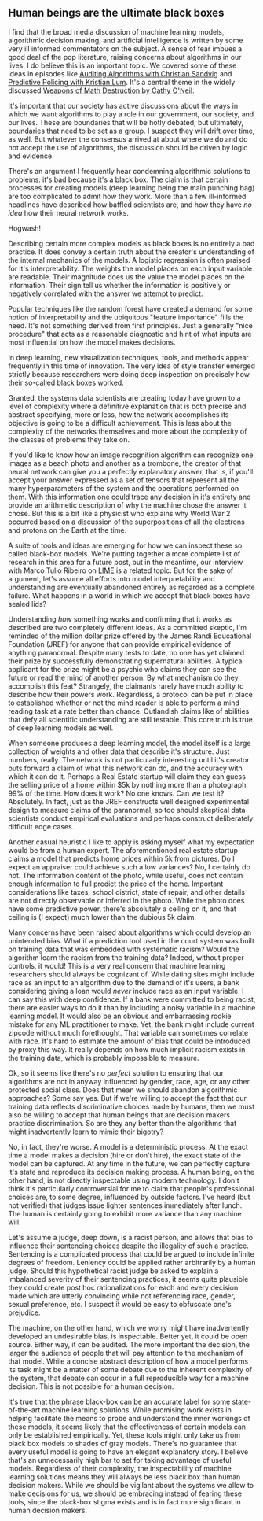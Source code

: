 ## Human beings are the ultimate black boxes

I find that the broad media discussion of machine learning models, algorithmic decision making, and artificial intelligence is written by some very ill informed commentators on the subject.  A sense of fear imbues a good deal of the pop literature, raising concerns about algorithms in our lives.  I do believe this is an important topic.  We covered some of these ideas in episodes like [Auditing Algorithms with Christian Sandvig](https://dataskeptic.com/blog/episodes/2016/auditing-algorithms) and [Predictive Policing with Kristian Lum](https://dataskeptic.com/blog/episodes/2016/predictive-policing).  It's a central theme in the widely discussed [Weapons of Math Destruction by Cathy O'Neil](https://dataskeptic.com/blog/book-reviews/2017/review-of-weapons-of-math-destruction-by-cathy-oneil).

It's important that our society has active discussions about the ways in which we want algorithms to play a role in our government, our society, and our lives.  These are boundaries that will be hotly debated, but ultimately, boundaries that need to be set as a group.  I suspect they will drift over time, as well.  But whatever the consensus arrived at about where we do and do not accept the use of algorithms, the discussion should be driven by logic and evidence.

There's an argument I frequently hear condemning algorithmic solutions to problems: it's bad because it's a black box.  The claim is that certain processes for creating models (deep learning being the main punching bag) are too complicated to admit how they work.  More than a few ill-informed headlines have described how baffled scientists are, and how they have *no idea* how their neural network works.

Hogwash!

Describing certain more complex models as black boxes is no entirely a bad practice.  It does convey a certain truth about the creator's understanding of the internal mechanics of the models.  A logistic regression is often praised for it's interpretability.  The weights the model places on each input variable are readable.  Their magnitude does us the value the model places on the information.  Their sign tell us whether the information is positively or negatively correlated with the answer we attempt to predict.

Popular techniques like the random forest have created a demand for some notion of interpretability and the ubiquitous "feature importance" fills the need.  It's not something derived from first principles.  Just a generally "nice procedure" that acts as a reasonable diagnostic and hint of what inputs are most influential on how the model makes decisions.

In deep learning, new visualization techniques, tools, and methods appear frequently in this time of innovation.  The very idea of style transfer emerged strictly because researchers were doing deep inspection on precisely how their so-called black boxes worked.

Granted, the systems data scientists are creating today have grown to a level of complexity where a definitive explanation that is both precise and abstract specifying, more or less, how the network accomplishes its objective is going to be a difficult achievement.  This is less about the complexity of the networks themselves and more about the complexity of the classes of problems they take on.

If you'd like to know how an image recognition algorithm can recognize one images as a beach photo and another as a trombone, the creator of that neural network can give you a perfectly explanatory answer, that is, if you'll accept your answer expressed as a set of tensors that represent all the many hyperparameters of the system and the operations performed on them.  With this information one could trace any decision in it's entirety and provide an arithmetic description of why the machine chose the answer it chose.  But this is a bit like a physicist who explains why World War 2 occurred based on a discussion of the superpositions of all the electrons and protons on the Earth at the time.

A suite of tools and ideas are emerging for how we can inspect these so called black-box models.  We're putting together a more complete list of research in this area for a future post, but in the meantime, our interview with Marco Tulio Ribeiro on [LIME](https://dataskeptic.com/blog/episodes/2016/trusting-machine-learning-models-with-lime) is a related topic.  But for the sake of argument, let's assume all efforts into model interpretability and understanding are eventually abandoned entirely as regarded as a complete failure.  What happens in a world in which we accept that black boxes have sealed lids?

Understanding *how* something works and confirming that it works as described are two completely different ideas.  As a committed skeptic, I'm reminded of the million dollar prize offered by the James Randi Educational Foundation (JREF) for anyone that can provide empirical evidence of anything paranormal.  Despite many tests to date, no one has yet claimed their prize by successfully demonstrating supernatural abilities.  A typical applicant for the prize might be a psychic who claims they can see the future or read the mind of another person.  By what mechanism do they accomplish this feat?  Strangely, the claimants rarely have much ability to describe how their powers work.  Regardless, a protocol can be put in place to established whether or not the mind reader is able to perform a mind reading task at a rate better than chance.  Outlandish claims like of abilities that defy all scientific understanding are still testable.  This core truth is true of deep learning models as well.

When someone produces a deep learning model, the model itself is a large collection of weights and other data that describe it's structure.  Just numbers, really.  The network is not particularly interesting until it's creator puts forward a claim of what this network can do, and the accuracy with which it can do it.  Perhaps a Real Estate startup will claim they can guess the selling price of a home within $5k by nothing more than a photograph 99% of the time.  How does it work?  No one knows.  Can we test it?  Absolutely.  In fact, just as the JREF constructs well designed experimental design to measure claims of the paranormal, so too should skeptical data scientists conduct empirical evaluations and perhaps construct deliberately difficult edge cases.

Another casual heuristic I like to apply is asking myself what my expectation would be from a human expert.  The aforementioned real estate startup claims a model that predicts home prices within 5k from pictures.  Do I expect an appraiser could achieve such a low variances?  No, I certainly do not.  The information content of the photo, while useful, does not contain enough information to full predict the price of the home.  Important considerations like taxes, school district, state of repair, and other details are not directly observable or inferred in the photo.  While the photo does have some predictive power, there's absolutely a ceiling on it, and that ceiling is (I expect) much lower than the dubious 5k claim.

Many concerns have been raised about algorithms which could develop an unintended bias.  What if a prediction tool used in the court system was built on training data that was embedded with systematic racism?  Would the algorithm learn the racism from the training data?  Indeed, without proper controls, it would!  This is a very real concern that machine learning researchers should always be cognizant of.  While dating sites might include race as an input to an algorithm due to the demand of it's users, a bank considering giving a loan would *never* include race as an input variable.  I can say this with deep confidence.  If a bank were committed to being racist, there are easier ways to do it than by including a noisy variable in a machine learning model.  It would also be an obvious and embarrassing rookie mistake for any ML practitioner to make.  Yet, the bank might include current zipcode without much forethought.  That variable can sometimes correlate with race.  It's hard to estimate the amount of bias that could be introduced by proxy this way.  It really depends on how much implicit racism exists in the training data, which is probably impossible to measure.

Ok, so it seems like there's no *perfect* solution to ensuring that our algorithms are not in anyway influenced by gender, race, age, or any other protected social class.  Does that mean we should abandon algorithmic approaches?  Some say yes.  But if we're willing to accept the fact that our training data reflects discriminative choices made by humans, then we must also be willing to accept that human beings that are decision makers practice discrimination.  So are they any better than the algorithms that might inadvertently learn to mimic their bigotry?

No, in fact, they're worse.  A model is a deterministic process.  At the exact time a model makes a decision (hire or don't hire), the exact state of the model can be captured.  At any time in the future, we can perfectly capture it's state and reproduce its decision making process.  A human being, on the other hand, is not directly inspectable using modern technology.  I don't think it's particularly controversial for me to claim that people's professional choices are, to some degree, influenced by outside factors.  I've heard (but not verified) that judges issue lighter sentences immediately after lunch.  The human is certainly going to exhibit more variance than any machine will.

Let's assume a judge, deep down, is a racist person, and allows that bias to influence their sentencing choices despite the illegality of such a practice.  Sentencing is a complicated process that could be argued to include infinite degrees of freedom.  Leniency could be applied rather arbitrarily by a human judge.  Should this hypothetical racist judge be asked to explain a imbalanced severity of their sentencing practices, it seems quite plausible they could create post hoc rationalizations for each and every decision made which are utterly convincing while not referencing race, gender, sexual preference, etc.  I suspect it would be easy to obfuscate one's prejudice.

The machine, on the other hand, which we worry might have inadvertently developed an undesirable bias, is inspectable.  Better yet, it could be open source.  Either way, it can be audited.  The more important the decision, the larger the audience of people that will pay attention to the mechanism of that model.  While a concise abstract description of how a model performs its task might be a matter of some debate due to the inherent complexity of the system, that debate can occur in a full reproducible way for a machine decision.  This is not possible for a human decision.

It's true that the phrase black-box can be an accurate label for some state-of-the-art machine learning solutions.  While promising work exists in helping facilitate the means to probe and understand the inner workings of these models, it seems likely that the effectiveness of certain models can only be established empirically.  Yet, these tools might only take us from black box models to shades of gray models.  There's no guarantee that every useful model is going to have an elegant explanatory story.  I believe that's an unnecessarily high bar to set for taking advantage of useful models.  Regardless of their complexity, the inspectability of machine learning solutions means they will always be less black box than human decision makers.  While we should be vigilant about the systems we allow to make decisions for us, we should be embracing instead of fearing these tools, since the black-box stigma exists and is in fact more significant in human decision makers.


